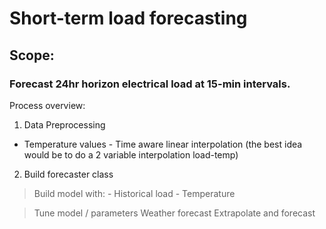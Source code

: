 # Short-term load forecasting

## Scope:

### Forecast 24hr horizon electrical load at 15-min intervals.

Process overview:

1) Data Preprocessing

- Temperature values - Time aware linear interpolation (the best idea would be to do a 2 variable interpolation load-temp)

2) Build forecaster class

> Build model with:
    - Historical load
    - Temperature

> Tune model / parameters
> Weather forecast
> Extrapolate and forecast
